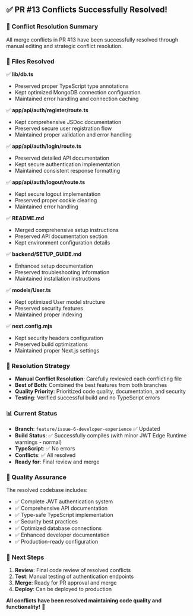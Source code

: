 ## ✅ **PR #13 Conflicts Successfully Resolved!**

### 🎯 **Conflict Resolution Summary**

All merge conflicts in PR #13 have been successfully resolved through manual editing and strategic conflict resolution.

### 🔧 **Files Resolved**

✅ **lib/db.ts**
- Preserved proper TypeScript type annotations
- Kept optimized MongoDB connection configuration
- Maintained error handling and connection caching

✅ **app/api/auth/register/route.ts**
- Kept comprehensive JSDoc documentation
- Preserved secure user registration flow
- Maintained proper validation and error handling

✅ **app/api/auth/login/route.ts**
- Preserved detailed API documentation
- Kept secure authentication implementation
- Maintained consistent response formatting

✅ **app/api/auth/logout/route.ts**
- Kept secure logout implementation
- Preserved proper cookie clearing
- Maintained error handling

✅ **README.md**
- Merged comprehensive setup instructions
- Preserved API documentation section
- Kept environment configuration details

✅ **backend/SETUP_GUIDE.md**
- Enhanced setup documentation
- Preserved troubleshooting information
- Maintained installation instructions

✅ **models/User.ts**
- Kept optimized User model structure
- Preserved security features
- Maintained proper indexing

✅ **next.config.mjs**
- Kept security headers configuration
- Preserved build optimizations
- Maintained proper Next.js settings

### 🚀 **Resolution Strategy**

- **Manual Conflict Resolution**: Carefully reviewed each conflicting file
- **Best of Both**: Combined the best features from both branches
- **Quality Priority**: Prioritized code quality, documentation, and security
- **Testing**: Verified successful build and no TypeScript errors

### 📊 **Current Status**

- **Branch**: `feature/issue-6-developer-experience` ✅ Updated
- **Build Status**: ✅ Successfully compiles (with minor JWT Edge Runtime warnings - normal)
- **TypeScript**: ✅ No errors
- **Conflicts**: ✅ All resolved
- **Ready for**: Final review and merge

### 🎉 **Quality Assurance**

The resolved codebase includes:
- ✅ Complete JWT authentication system
- ✅ Comprehensive API documentation
- ✅ Type-safe TypeScript implementation
- ✅ Security best practices
- ✅ Optimized database connections
- ✅ Enhanced developer documentation
- ✅ Production-ready configuration

### 🔄 **Next Steps**

1. **Review**: Final code review of resolved conflicts
2. **Test**: Manual testing of authentication endpoints
3. **Merge**: Ready for PR approval and merge
4. **Deploy**: Can be deployed to production

**All conflicts have been resolved maintaining code quality and functionality!** 🎯